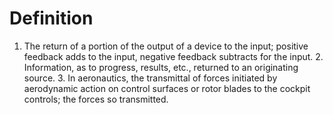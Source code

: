 # Definition

1.  The return of a portion of the output of a device to the input;
    positive feedback adds to the input, negative feedback subtracts for
    the input. 2. Information, as to progress, results, etc., returned
    to an originating source. 3. In aeronautics, the transmittal of
    forces initiated by aerodynamic action on control surfaces or rotor
    blades to the cockpit controls; the forces so transmitted.
